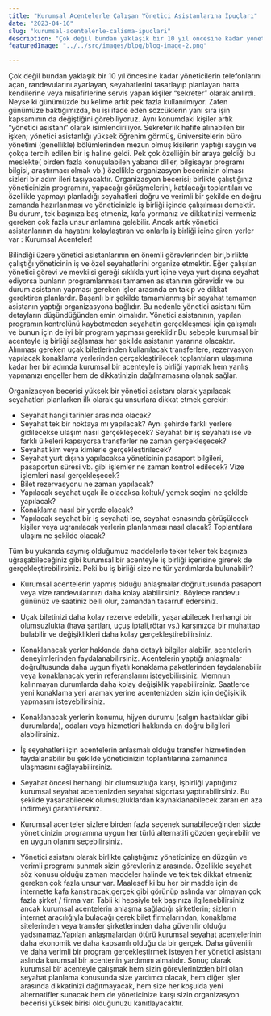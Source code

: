 ```yaml
---
title: "Kurumsal Acentelerle Çalışan Yönetici Asistanlarına İpuçları"
date: "2023-04-16"
slug: "kurumsal-acentelerle-calisma-ipuclari"
description: "Çok değil bundan yaklaşık bir 10 yıl öncesine kadar yöneticilerin telefonlarını açan, randevularını ayarlayan, seyahatlerini tasarlayıp planlayan hatta kendilerine veya misafirlerine servis yapan kişiler “sekreter” olarak anılırdı. Neyse ki günümüzde bu kelime artık pek fazla kullanılmıyor."
featuredImage: "../../src/images/blog/blog-image-2.png"

---
```


Çok değil bundan yaklaşık bir 10 yıl öncesine kadar yöneticilerin telefonlarını açan, randevularını ayarlayan, seyahatlerini tasarlayıp planlayan hatta kendilerine veya misafirlerine servis yapan kişiler “sekreter” olarak anılırdı. Neyse ki günümüzde bu kelime artık pek fazla kullanılmıyor. Zaten günümüze baktığımızda, bu işi ifade eden sözcüklerin yanı sıra işin kapsamının da değiştiğini görebiliyoruz. Aynı konumdaki kişiler artık “yönetici asistanı” olarak isimlendiriliyor. Sekreterlik hafife alınabilen bir işken; yönetici asistanlığı yüksek öğrenim görmüş, üniversitelerin büro yönetimi (genellikle) bölümlerinden mezun olmuş kişilerin yaptığı saygın ve çokça tercih edilen bir iş haline geldi. Pek çok özelliğin bir araya geldiği bu meslekte( birden fazla konuşulabilen yabancı diller, bilgisayar programı bilgisi, araştırmacı olmak vb.) özellikle organizasyon becerinizin olması sizleri bir adım ileri taşıyacaktır. Organizasyon becerisi; birlikte çalıştığınız yöneticinizin programını, yapacağı görüşmelerini, katılacağı toplantıları ve özellikle yapmayı planladığı seyahatleri doğru ve verimli bir şekilde en doğru zamanda hazırlanması ve yöneticinizle iş birliği içinde çalışılması demektir. Bu durum, tek başınıza baş etmeniz, kafa yormanız ve dikkatinizi vermeniz gereken çok fazla unsur anlamına gelebilir. Ancak artık yönetici asistanlarının da hayatını kolaylaştıran ve onlarla iş birliği içine giren yerler var : Kurumsal Acenteler!

Bilindiği üzere yönetici asistanlarının en önemli görevlerinden biri,birlikte çalıştığı  yöneticinin iş ve özel seyahatlerini organize etmektir. Eğer çalışılan yönetici görevi ve mevkiisi gereği sıklıkla yurt içine veya yurt dışına seyahat ediyorsa bunların programlanması tamamen asistanının görevidir ve bu durum asistanın yapması gereken işler arasında en takip ve dikkat gerektiren planlardır. Başarılı bir şekilde tamamlanmış bir seyahat tamamen asistanın yaptığı organizasyona bağlıdır. Bu nedenle yönetici asistanı tüm detayların düşündüğünden emin olmalıdır. Yönetici asistanının, yapılan programın kontrolünü kaybetmeden seyahatin gerçekleşmesi için çalışmalı ve bunun için de iyi bir program yapması gereklidir.Bu sebeple kurumsal bir acenteyle iş birliği sağlaması her şekilde asistanın yararına olacaktır. Alınması gereken uçak biletlerinden  kullanılacak transferlere, rezervasyon yapılacak konaklama yerlerinden gerçekleştirilecek toplantıların ulaşımına kadar her bir adımda kurumsal bir acenteyle iş birliği yapmak hem yanlış yapmanızı engeller hem de dikkatinizin dağılmamasına olanak sağlar. 

Organizasyon becerisi yüksek bir yönetici asistanı olarak yapılacak seyahatleri planlarken ilk olarak şu unsurlara dikkat etmek gerekir:

* Seyahat hangi tarihler arasında olacak? 
* Seyahat tek bir noktaya mı yapılacak? Aynı şehirde farklı yerlere gidilecekse ulaşım nasıl gerçekleşecek? Seyahat bir iş seyahati ise ve farklı ülkeleri kapsıyorsa transferler ne zaman gerçekleşecek?
* Seyahat kim veya kimlerle gerçekleştirilecek?
* Seyahat yurt dışına yapılacaksa yöneticinin pasaport bilgileri, pasaportun süresi vb. gibi işlemler ne zaman kontrol edilecek? Vize işlemleri nasıl gerçekleşecek?
* Bilet rezervasyonu ne zaman yapılacak?
* Yapılacak seyahat uçak ile olacaksa koltuk/ yemek seçimi ne şekilde yapılacak?
* Konaklama nasıl bir yerde olacak?
* Yapılacak seyahat bir iş seyahati ise, seyahat esnasında görüşülecek kişiler veya ugranılacak yerlerin planlanması nasıl olacak? Toplantılara ulaşım ne şekilde olacak?

Tüm bu yukarıda saymış olduğumuz maddelerle teker teker tek başınıza uğraşabileceğiniz gibi kurumsal bir acenteyle iş birliği içerisine girerek de gerçekleştirebilirsiniz. Peki bu iş birliği size ne tür yardımlarda bulunabilir?

* Kurumsal acentelerin yapmış olduğu anlaşmalar doğrultusunda pasaport veya vize randevularınızı daha kolay alabilirsiniz. Böylece randevu gününüz ve saatiniz belli olur, zamandan tasarruf edersiniz.
* Uçak biletinizi daha kolay rezerve edebilir, yaşanabilecek herhangi bir olumsuzlukta (hava şartları, uçuş iptali,rötar vs.) karşınızda bir muhattap bulabilir ve değişiklikleri daha kolay gerçekleştirebilirsiniz.
* Konaklanacak yerler hakkında daha detaylı bilgiler alabilir, acentelerin deneyimlerinden faydalanabilirsiniz. Acentelerin yaptığı anlaşmalar doğrultusunda daha uygun fiyatlı konaklama paketlerinden faydalanabilir veya konaklanacak yerin referanslarını isteyebilirsiniz. Memnun kalınmayan durumlarda daha kolay değişiklik yapabilirsiniz. Saatlerce yeni konaklama yeri aramak yerine acentenizden sizin için değişiklik yapmasını isteyebilirsiniz.
* Konaklanacak yerlerin konumu, hijyen durumu (salgın hastalıklar gibi durumlarda), odaları veya hizmetleri hakkında en doğru bilgileri alabilirsiniz.
* İş seyahatleri için acentelerin anlaşmalı olduğu transfer hizmetinden faydalanabilir bu şekilde yöneticinizin toplantılarına zamanında ulaşmasını sağlayabilirsiniz.
* Seyahat öncesi herhangi bir olumsuzluğa karşı, işbirliği yaptığınız kurumsal seyahat acentenizden seyahat sigortası yaptırabilirsiniz. Bu şekilde yaşanabilecek olumsuzluklardan kaynaklanabilecek zararı en aza indirmeyi garantilersiniz.  
* Kurumsal acenteler sizlere birden fazla seçenek sunabileceğinden sizde yöneticinizin programına uygun her türlü alternatifi gözden geçirebilir ve en uygun olanını seçebilirsiniz. 

* Yönetici asistanı olarak birlikte çalıştığınız yöneticinize en düzgün ve verimli programı sunmak sizin görevleriniz arasında. Özellikle seyahat söz konusu olduğu zaman maddeler halinde ve  tek tek dikkat etmeniz gereken çok fazla unsur var. Maalesef ki bu her bir madde için de internette kafa karıştıracak,gerçek gibi görünüp aslında var olmayan  çok fazla şirket / firma var. Tabii ki hepsiyle tek başınıza ilgilenebilirsiniz ancak kurumsal acentelerin anlaşma sağladığı şirketlerin; sizlerin internet aracılığıyla bulacağı gerek bilet firmalarından, konaklama sitelerinden veya transfer şirketlerinden daha güvenilir olduğu yadsınamaz.Yapılan anlaşmalardan ötürü kurumsal seyahat acentelerinin daha ekonomik ve daha kapsamlı olduğu da bir gerçek. Daha güvenilir ve daha verimli bir program gerçekleştirmek isteyen her yönetici asistanı aslında kurumsal bir acentenin yardımını almalıdır. Sonuç olarak kurumsal bir acenteyle çalışmak hem sizin görevlerinizden biri olan seyahat planlama konusunda size yardımcı olacak, hem diğer işler arasında dikkatinizi dağıtmayacak, hem size her koşulda yeni alternatifler sunacak hem de yöneticinize karşı sizin organizasyon becerisi yüksek birisi olduğunuzu kanıtlayacaktır. 
